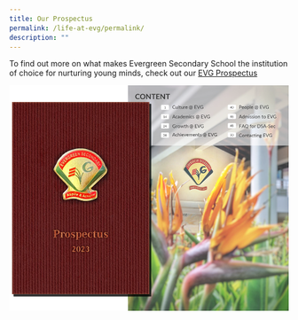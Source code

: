```yaml
---
title: Our Prospectus
permalink: /life-at-evg/permalink/
description: ""
---
```

To find out more on what makes Evergreen Secondary School the institution of choice for nurturing young minds, check out our [EVG Prospectus](http://for.edu.sg/evgprospectus)

![](/images/School%20information/School%20Life/prospectus_layout.png)